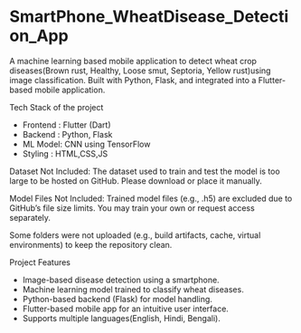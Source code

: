 # SmartPhone_WheatDisease_Detection_App
A machine learning based mobile application to detect wheat crop diseases(Brown rust, Healthy, Loose smut, Septoria, Yellow rust)using image classification. Built with Python, Flask, and integrated into a Flutter-based mobile application.

Tech Stack of the project 
- Frontend : Flutter (Dart)
- Backend : Python, Flask
- ML Model: CNN using TensorFlow
- Styling : HTML,CSS,JS
  
Dataset Not Included:
The dataset used to train and test the model is too large to be hosted on GitHub. Please download or place it manually.

 Model Files Not Included:
Trained model files (e.g., .h5) are excluded due to GitHub’s file size limits. You may train your own or request access separately.

 Some folders were not uploaded (e.g., build artifacts, cache, virtual environments) to keep the repository clean.

 Project Features
-  Image-based disease detection using a smartphone.
-  Machine learning model trained to classify wheat diseases.
-  Python-based backend (Flask) for model handling.
-  Flutter-based mobile app for an intuitive user interface.
-  Supports multiple languages(English, Hindi, Bengali).
